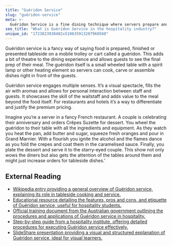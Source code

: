 ```yaml
---
title: "Guéridon Service"
slug: "guéridon-service"
meta: >-
  Guéridon Service is a fine dining technique where servers prepare and serve dishes from a mobile trolley at the guest's table, enhancing the dining experience.
seo_title: "What is Guéridon Service in the hospitality industry?"
unique_id: "1723823938482x510635913207968560"
---
```


Guéridon service is a fancy way of saying food is prepared, finished or presented tableside on a mobile trolley or cart called a guéridon. This adds a bit of theatre to the dining experience and allows guests to see the final prep of their meal. The guéridon itself is a small wheeled table with a spirit lamp or other heating element so servers can cook, carve or assemble dishes right in front of the guests.

Guéridon service engages multiple senses. It’s a visual spectacle, fills the air with aromas and allows for personal interaction between staff and guests. It showcases the skill of the waitstaff and adds value to the meal beyond the food itself. For restaurants and hotels it’s a way to differentiate and justify the premium pricing.

Imagine you’re a server in a fancy French restaurant. A couple is celebrating their anniversary and orders Crêpes Suzette for dessert. You wheel the guéridon to their table with all the ingredients and equipment. As they watch you heat the pan, add butter and sugar, squeeze fresh oranges and pour in Grand Marnier. With a flourish you ignite the alcohol and the flames dance as you fold the crepes and coat them in the caramelised sauce. Finally, you plate the dessert and serve it to the starry-eyed couple. This show not only wows the diners but also gets the attention of the tables around them and might just increase orders for tableside dishes.'

## External Reading

- [Wikipedia entry providing a general overview of Guéridon service, explaining its role in tableside cooking and service.](https://en.wikipedia.org/wiki/Gueridon_service)
- [Educational resource detailing the features, pros and cons, and etiquette of Guéridon service, useful for hospitality students.](https://hmhub.in/2nd-sem-f-b-service-notes/gueridon-service-2/)
- [Official training document from the Australian government outlining the procedures and applications of Guéridon service in hospitality.](https://training.gov.au/TrainingComponentFiles/SIT12/SITHFAB311_R1.pdf)
- [Step-by-step guide from a hospitality institute, offering detailed procedures for executing Guéridon service effectively.](https://hospitality.institute/BHA303/gueridon-service-procedures-guide)
- [SlideShare presentation providing a visual and structured explanation of Guéridon service, ideal for visual learners.](https://www.slideshare.net/slideshow/gueridon-service-126013618/126013618)